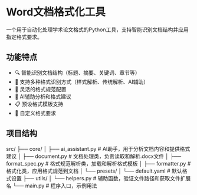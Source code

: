 # Word文档格式化工具

一个用于自动化处理学术论文格式的Python工具，支持智能识别文档结构并应用指定格式要求。

## 功能特点

- 🔍 智能识别文档结构（标题、摘要、关键词、章节等）
- 📝 支持多种格式识别方式（样式解析、传统解析、AI辅助）
- 🎨 灵活的格式规范配置
- 🤖 AI辅助分析和格式建议
- 📋 预设格式模板支持
- 🔧 自定义格式要求

## 项目结构 
src/
├── core/
│ ├── ai_assistant.py # AI助手，用于分析文档内容和提供格式建议
│ ├── document.py # 文档处理类，负责读取和解析.docx文件
│ ├── format_spec.py # 格式规范解析类，加载和解析格式模板
│ ├── formatter.py # 格式化类，应用格式规范到文档
│ └── presets/
│ └── default.yaml # 默认格式设置
├── utils/
│ └── helpers.py # 辅助函数，验证文件路径和获取文件扩展名
└── main.py # 程序入口，示例用法